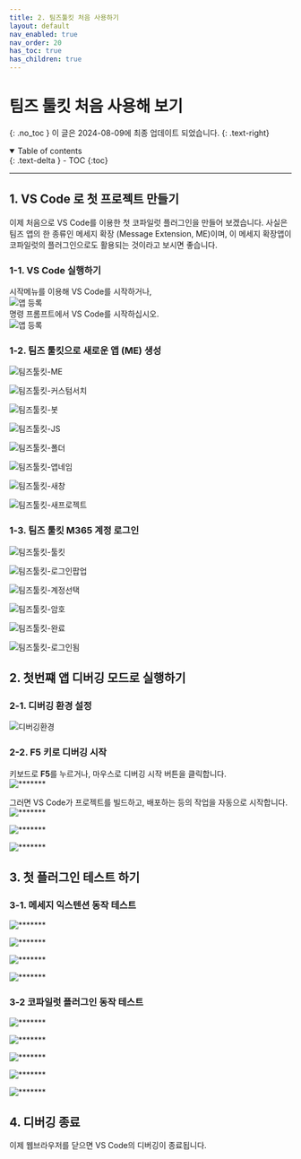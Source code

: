 ```yaml
---
title: 2. 팀즈툴킷 처음 사용하기
layout: default
nav_enabled: true
nav_order: 20
has_toc: true
has_children: true
---
```


# 팀즈 툴킷 처음 사용해 보기
{: .no_toc }
이 글은 2024-08-09에 최종 업데이트 되었습니다.
{: .text-right}

<details open markdown="block">
  <summary>
    Table of contents
  </summary>
  {: .text-delta }
- TOC
{:toc}
</details>

---

## 1. VS Code 로 첫 프로젝트 만들기
이제 처음으로 VS Code를 이용한 첫 코파일럿 플러그인을 만들어 보겠습니다. 사실은 팀즈 앱의 한 종류인 메세지 확장 (Message Extension, ME)이며, 이 메세지 확장앱이 코파일럿의 플러그인으로도 활용되는 것이라고 보시면 좋습니다.

### 1-1. VS Code 실행하기
시작메뉴를 이용해 VS Code를 시작하거나, <br/>
![앱 등록](../assets/20/20-01.png) <br/>
명령 프롬프트에서 VS Code를 시작하십시오. <br/>
![앱 등록](../assets/20/20-02.png)

### 1-2. 팀즈 툴킷으로 새로운 앱 (ME) 생성
![팀즈툴킷-ME](../assets/20/20-03.png)

![팀즈툴킷-커스텀서치](../assets/20/20-04.png)

![팀즈툴킷-봇](../assets/20/20-05.png)

![팀즈툴킷-JS](../assets/20/20-06.png)

![팀즈툴킷-폴더](../assets/20/20-07.png)

![팀즈툴킷-앱네임](../assets/20/20-08.png)

![팀즈툴킷-새창](../assets/20/20-09.png)

![팀즈툴킷-새프로젝트](../assets/20/20-10.png)

### 1-3. 팀즈 툴킷 M365 계정 로그인
![팀즈툴킷-툴킷](../assets/20/20-11.png)

![팀즈툴킷-로그인팝업](../assets/20/20-12.png)

![팀즈툴킷-계정선택](../assets/20/20-13.png)

![팀즈툴킷-암호](../assets/20/20-14.png)

![팀즈툴킷-완료](../assets/20/20-15.png)

![팀즈툴킷-로그인됨](../assets/20/20-16.png)

## 2. 첫번쨰 앱 디버깅 모드로 실행하기


### 2-1. 디버깅 환경 설정
![디버깅환경](../assets/20/20-17.png)


### 2-2. F5 키로 디버깅 시작
키보드로 **F5**를 누르거나, 마우스로 디버깅 시작 버튼을 클릭합니다.<br/> 
![*******](../assets/20/20-18.png)

그러면 VS Code가 프로젝트를 빌드하고, 배포하는 등의 작업을 자동으로 시작합니다.<br/>
![*******](../assets/20/20-19.png)

![*******](../assets/20/20-20.png)

![*******](../assets/20/20-21.png)


## 3. 첫 플러그인 테스트 하기


### 3-1. 메세지 익스텐션 동작 테스트
![*******](../assets/20/20-22.png)


![*******](../assets/20/20-23.png)

![*******](../assets/20/20-24.png)

![*******](../assets/20/20-25.png)


### 3-2 코파일럿 플러그인 동작 테스트
![*******](../assets/20/20-26.png)


![*******](../assets/20/20-27.png)


![*******](../assets/20/20-28.png)


![*******](../assets/20/20-29.png)


![*******](../assets/20/20-30.png)


## 4. 디버깅 종료
이제 웹브라우저를 닫으면 VS Code의 디버깅이 종료됩니다.







